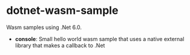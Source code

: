 # dotnet-wasm-sample

Wasm samples using .Net 6.0.

- **console**: Small hello world wasm sample that uses a native external library that makes a callback to .Net
